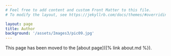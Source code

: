 ```yaml
---
# Feel free to add content and custom Front Matter to this file.
# To modify the layout, see https://jekyllrb.com/docs/themes/#overriding-theme-defaults

layout: page
title: Author
background: '/assets/Images3/pic09.jpg'
---
```


This page has been moved to the [about page]({% link about.md %}).